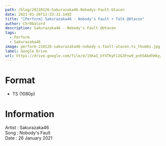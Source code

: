 ```yaml
---
path: /blog/20210126-Sakurazaka46-Nobodys-Fault-Utacon
date: 2021-01-26T12:33:31.149Z
title: "[Perform] Sakurazaka46 - Nobody's Fault + Talk @Utacon"
author: Chr0balord
description: Sakurazaka46 - Nobody's Fault @Utacon
tags:
  - Perform
  - Sakurazaka46
image: perform-210126-sakurazaka46-nobody-s-fault-utacon.ts_thumbs.jpg
label: Google Drive
url: https://drive.google.com/file/d/15KaI_UYXTKyFi2G3Fnw9_pnh5AbdhHky/view?usp=sharing
---
```

# Format

* TS (1080p)

# Information

Artist : Sakurazaka46 <br>Song : Nobody's Fault <br>
Date : 26 January 2021